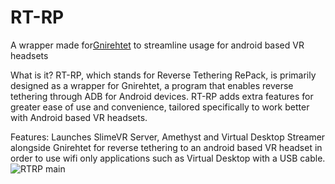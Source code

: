 # RT-RP
A wrapper made for[Gnirehtet](https://github.com/Genymobile/gnirehtet) to streamline usage for android based VR headsets

What is it?
RT-RP, which stands for Reverse Tethering RePack, is primarily designed as a wrapper for Gnirehtet, a program that enables reverse tethering through ADB for Android devices. RT-RP adds extra features for greater ease of use and convenience, tailored specifically to work better with Android based VR headsets.

Features:
Launches SlimeVR Server, Amethyst and Virtual Desktop Streamer alongside Gnirehtet for reverse tethering to an android based VR headset in order to use wifi only applications such as Virtual Desktop with a USB cable.
![RTRP main](https://github.com/user-attachments/assets/80ea802e-1edb-479a-8daa-d7992888b603)
